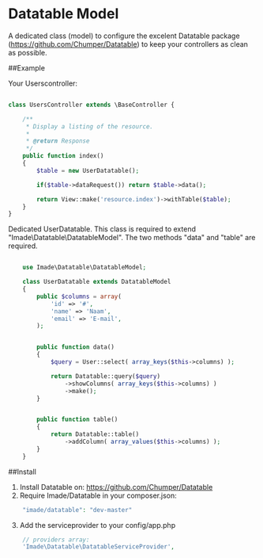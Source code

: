 Datatable Model
===============

A dedicated class (model) to configure the excelent Datatable package (https://github.com/Chumper/Datatable) to keep your controllers as clean as possible.


##Example

Your Userscontroller:

```php

class UsersController extends \BaseController {

	/**
	 * Display a listing of the resource.
	 *
	 * @return Response
	 */
	public function index()
	{
		$table = new UserDatatable();

		if($table->dataRequest()) return $table->data();

		return View::make('resource.index')->withTable($table);
	}
}

```

Dedicated UserDatatable.
This class is required to extend "Imade\Datatable\DatatableModel".
The two methods "data" and "table" are required.

```php

	use Imade\Datatable\DatatableModel;

	class UserDatatable extends DatatableModel
	{
		public $columns = array(
			'id' => '#',
			'name' => 'Naam',
			'email' => 'E-mail',
		);


		public function data()
		{
			$query = User::select( array_keys($this->columns) );

			return Datatable::query($query)
				->showColumns( array_keys($this->columns) )
				->make();
		}


		public function table()
		{
			return Datatable::table()
				->addColumn( array_values($this->columns) );
		}
	}

```

##Install

1. Install Datatable on: https://github.com/Chumper/Datatable
2. Require Imade/Datatable in your composer.json:

```php
	"imade/datatable": "dev-master"
```

3. Add the serviceprovider to your config/app.php

```php
	// providers array:
    'Imade\Datatable\DatatableServiceProvider',
```
